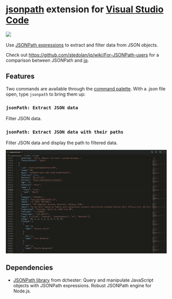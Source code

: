 # [jsonpath](https://github.com/dchester/jsonpath) extension for [Visual Studio Code](https://code.visualstudio.com/)

[![](https://img.shields.io/vscode-marketplace/v/weijunyu.vscode-json-path.svg)](https://marketplace.visualstudio.com/items?itemName=weijunyu.vscode-json-path)

Use [JSONPath expressions](https://github.com/dchester/jsonpath#jsonpath-syntax) to extract and filter data from JSON objects.

Check out https://github.com/stedolan/jq/wiki/For-JSONPath-users for a comparison between JSONPath and [jq](https://stedolan.github.io/jq/).

## Features
Two commands are available through the [command palette](https://code.visualstudio.com/docs/getstarted/userinterface#_command-palette). With a .json file open, type `jsonpath` to bring them up:

### `jsonPath: Extract JSON data` 

Filter JSON data.

### `jsonPath: Extract JSON data with their paths` 

Filter JSON data and display the path to filtered data.

![demo](demo.gif)

## Dependencies
- [JSONPath library](https://github.com/dchester/jsonpath) from dchester: Query and manipulate JavaScript objects with JSONPath expressions. Robust JSONPath engine for Node.js.